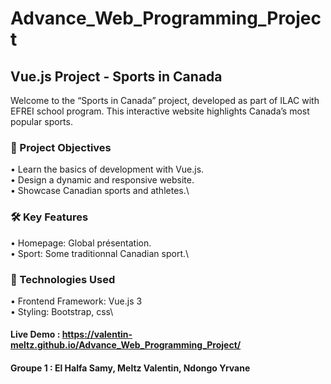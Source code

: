 # Advance_Web_Programming_Project

## Vue.js Project - Sports in Canada

Welcome to the “Sports in Canada” project, developed as part of ILAC with EFREI school program. This interactive website highlights Canada’s most popular sports.

### 🎯 Project Objectives
  •	Learn the basics of development with Vue.js.\
  •	Design a dynamic and responsive website.\
  •	Showcase Canadian sports and athletes.\

### 🛠️ Key Features
  •	Homepage: Global présentation.\
  •	Sport: Some traditionnal Canadian sport.\

### 🚀 Technologies Used
  •	Frontend Framework: Vue.js 3\
  •	Styling: Bootstrap, css\

#### **Live Demo :** https://valentin-meltz.github.io/Advance_Web_Programming_Project/

#### **Groupe 1 :** El Halfa Samy, Meltz Valentin, Ndongo Yrvane
